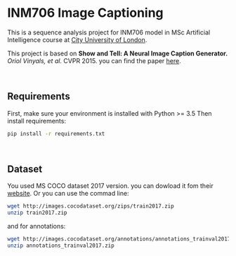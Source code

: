 ﻿# INM706 Image Captioning
 
 This is a sequence analysis project for INM706 model in MSc Artificial Intelligence course at [City University of London](https://www.city.ac.uk/).
 
 This project is based on **Show and Tell: A Neural Image Caption Generator.** *Oriol Vinyals, et al.* CVPR 2015. you can find the paper [here](https://arxiv.org/pdf/1411.4555.pdf).

&nbsp;

## Requirements
First, make sure your environment is installed with Python >= 3.5
Then install requirements:

```bash
pip install -r requirements.txt
```

&nbsp;

## Dataset
You used MS COCO dataset 2017 version. you can dowload it fom their [website](https://cocodataset.org/#download).
Or you can use the commad line:
```bash
wget http://images.cocodataset.org/zips/train2017.zip
unzip train2017.zip
```
and for annotations:
```bash
wget http://images.cocodataset.org/annotations/annotations_trainval2017.zip
unzip annotations_trainval2017.zip
```

